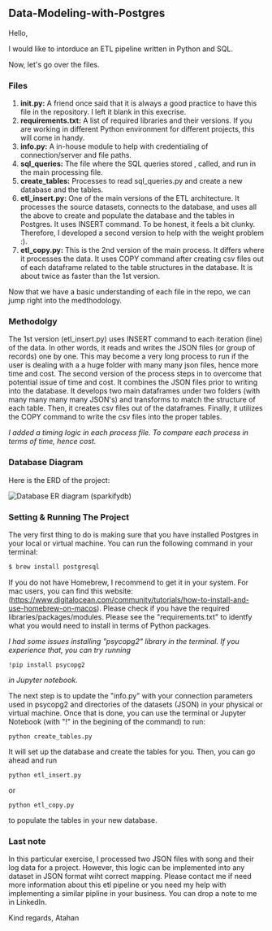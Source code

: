 ## Data-Modeling-with-Postgres

Hello, 

I would like to intorduce an ETL pipeline written in Python and SQL.

Now, let's go over the files.

### Files
1) **init.py:** A friend once said that it is always a good practice to have this file in the repository. I left it blank in this execrise.
2) **requirements.txt:** A list of required libraries and their versions. If you are working in different Python environment for different projects, this will come in handy.
3) **info.py:** A in-house module to help with credentialing of connection/server and file paths. 
4) **sql_queries:** The file where the SQL queries stored , called, and run in the main processing file.
5) **create_tables:** Processes to read sql_queries.py and create a new database and the tables.
6) **etl_insert.py:** One of the main versions of the ETL architecture. It processes the source datasets, connects to the database, and uses all the above to create and populate the database and the tables in Postgres. It uses INSERT command. To be honest, it feels a bit clunky. Therefore, I developed a second version to help with the weight problem :).
7) **etl_copy.py:**  This is the 2nd version of the main process. It differs where it processes the data. It uses COPY command after creating csv files out of each dataframe related to the table structures in the database. It is about twice as faster than the 1st version. 
  
Now that we have a basic understanding of each file in the repo, we can jump right into the medthodology.

### Methodolgy
The 1st version (etl_insert.py) uses INSERT command to each iteration (line) of the data. In other words, it reads and writes the JSON files (or group of records) one by one.  This may become a very long process to run if the user is dealing with a a huge folder with many many json files, hence more time and cost. The second version of the process steps in to overcome that potential issue of time and cost. It combines the JSON files prior to writing into the database. It develops two main dataframes under two folders (with many many many many JSON's) and transforms to match the structure of each table. Then, it creates csv files out of the dataframes. Finally, it utilizes the COPY command to write the csv files into the proper tables. 

*I added a timing logic in each process file. To compare each process in terms of time, hence cost.*

### Database Diagram  
Here is the ERD of the project:

![Database ER diagram (sparkifydb)](https://user-images.githubusercontent.com/51124648/116735398-6fd35a00-a9bc-11eb-8dc0-90c164830376.jpeg)

### Setting & Running The Project
The very first thing to do is making sure that you have installed Postgres in your local or virtual machine. You can run the following command in your terminal: 

``` sh
$ brew install postgresql
```
If you do not have Homebrew, I recommend to get it in your system. For mac users, you can find this website: (https://www.digitalocean.com/community/tutorials/how-to-install-and-use-homebrew-on-macos). Please check if you have the required libraries/packages/modules. Please see the "requirements.txt" to identfy what you would need to install in terms of Python packages. 

*I had some issues installing "psycopg2" library in the terminal. If you experience that, you can try running* 
```
!pip install psycopg2 
```
*in Jupyter notebook.* 

The next step is to update the "info.py" with your connection parameters used in psycopg2 and directories of the datasets (JSON) in your physical or virtual machine. Once that is done, you can use the terminal or Jupyter Notebook (with "!" in the begining of the command) to run:
```
python create_tables.py
```
It will set up the database and create the tables for you.  Then, you can go ahead and run 
```
python etl_insert.py
```
or 
```
python etl_copy.py
```
to populate the tables in your new database. 

### Last note
In this particular exercise, I processed two JSON files with song and their log data for a project. However, this logic can be implemented into any dataset in JSON format wiht correct mapping. 
Please contact me if need more information about this etl pipeline or you need my help with implementing a similar pipline in your business. You can drop a note to me in LinkedIn. 


Kind regards,
Atahan
